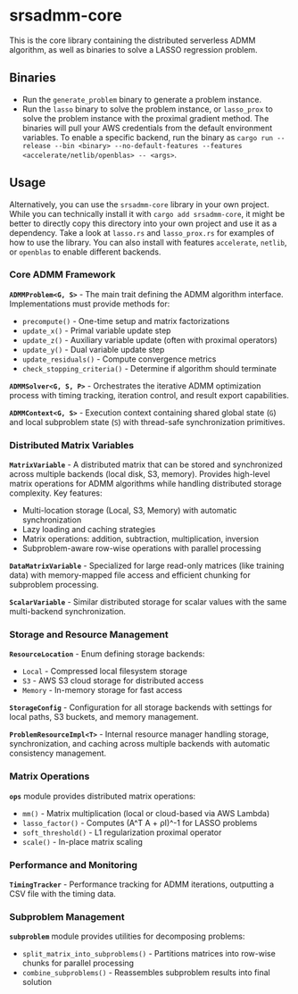 # srsadmm-core

This is the core library containing the distributed serverless ADMM algorithm, as well as binaries to solve a LASSO regression problem.

## Binaries

- Run the `generate_problem` binary to generate a problem instance.
- Run the `lasso` binary to solve the problem instance, or `lasso_prox` to solve the problem instance with the proximal gradient method. The binaries will pull your AWS credentials from the default environment variables. To enable a specific backend, run the binary as `cargo run --release --bin <binary> --no-default-features --features <accelerate/netlib/openblas> -- <args>`.

## Usage

Alternatively, you can use the `srsadmm-core` library in your own project. While you can technically install it with `cargo add srsadmm-core`, it might be better to directly copy this directory into your own project and use it as a dependency. Take a look at `lasso.rs` and `lasso_prox.rs` for examples of how to use the library. You can also install with features `accelerate`, `netlib`, or `openblas` to enable different backends.

### Core ADMM Framework

**`ADMMProblem<G, S>`** - The main trait defining the ADMM algorithm interface. Implementations must provide methods for:
- `precompute()` - One-time setup and matrix factorizations
- `update_x()` - Primal variable update step
- `update_z()` - Auxiliary variable update (often with proximal operators)
- `update_y()` - Dual variable update step
- `update_residuals()` - Compute convergence metrics
- `check_stopping_criteria()` - Determine if algorithm should terminate

**`ADMMSolver<G, S, P>`** - Orchestrates the iterative ADMM optimization process with timing tracking, iteration control, and result export capabilities.

**`ADMMContext<G, S>`** - Execution context containing shared global state (`G`) and local subproblem state (`S`) with thread-safe synchronization primitives.

### Distributed Matrix Variables

**`MatrixVariable`** - A distributed matrix that can be stored and synchronized across multiple backends (local disk, S3, memory). Provides high-level matrix operations for ADMM algorithms while handling distributed storage complexity. Key features:
- Multi-location storage (Local, S3, Memory) with automatic synchronization
- Lazy loading and caching strategies
- Matrix operations: addition, subtraction, multiplication, inversion
- Subproblem-aware row-wise operations with parallel processing

**`DataMatrixVariable`** - Specialized for large read-only matrices (like training data) with memory-mapped file access and efficient chunking for subproblem processing.

**`ScalarVariable`** - Similar distributed storage for scalar values with the same multi-backend synchronization.

### Storage and Resource Management

**`ResourceLocation`** - Enum defining storage backends:
- `Local` - Compressed local filesystem storage
- `S3` - AWS S3 cloud storage for distributed access
- `Memory` - In-memory storage for fast access

**`StorageConfig`** - Configuration for all storage backends with settings for local paths, S3 buckets, and memory management.

**`ProblemResourceImpl<T>`** - Internal resource manager handling storage, synchronization, and caching across multiple backends with automatic consistency management.

### Matrix Operations

**`ops`** module provides distributed matrix operations:
- `mm()` - Matrix multiplication (local or cloud-based via AWS Lambda)
- `lasso_factor()` - Computes (A^T A + ρI)^-1 for LASSO problems
- `soft_threshold()` - L1 regularization proximal operator
- `scale()` - In-place matrix scaling

### Performance and Monitoring

**`TimingTracker`** - Performance tracking for ADMM iterations, outputting a CSV file with the timing data.

### Subproblem Management

**`subproblem`** module provides utilities for decomposing problems:
- `split_matrix_into_subproblems()` - Partitions matrices into row-wise chunks for parallel processing
- `combine_subproblems()` - Reassembles subproblem results into final solution

